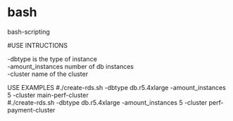 # bash
bash-scripting

#USE INTRUCTIONS 
<br>

-dbtype is the type of instance <br>
-amount_instances number of db instances <br>
-cluster name of the cluster <br>


USE EXAMPLES
#./create-rds.sh -dbtype db.r5.4xlarge -amount_instances 5 -cluster main-perf-cluster
<br>
#./create-rds.sh -dbtype db.r5.4xlarge -amount_instances 5 -cluster perf-payment-cluster

